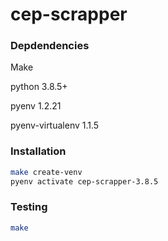 # cep-scrapper


### Depdendencies
Make

python 3.8.5+

pyenv 1.2.21

pyenv-virtualenv 1.1.5

### Installation

```bash
make create-venv
pyenv activate cep-scrapper-3.8.5
```

### Testing

```bash
make
```
